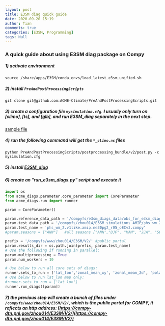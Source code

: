 ```yaml
---
layout: post
title: E3SM diag quick guide
date: 2020-09-20 15:19
author: Tian
comments: true
categories: [E3SM, Programming]
tags: Null
---
```

### A quick guide about using E3SM diag package on Compy
##### 1) activate environment
`source /share/apps/E3SM/conda_envs/load_latest_e3sm_unified.sh`
##### 2) install `PreAndPostProcessingScripts`
`git clone git@github.com:ACME-Climate/PreAndPostProcessingScripts.git`
##### 3) create a configuration file `mysimulation.cfg`. I usually only turn on [climo], [ts], and [glb], and run E3SM_diag separately in the next step.
[sample file](https://github.com/E3SM-Project/SimulationScripts/blob/master/archive/v2/alpha/coupled/20200410.EAMv1like2.piControl.ne30pg2_r05_oECv3_ICG.compy.cfg)
##### 4) run the following command will get the `*_climo.nc` files
`python PreAndPostProcessingScripts/postprocessing_bundle/v2/post.py -c mysimulation.cfg`
##### 5) install [E3SM_diag](https://e3sm-project.github.io/e3sm_diags/docs/html/index.html)
##### 6) create an "run_e3sm_diags.py" script and execute it
```python
import os
from acme_diags.parameter.core_parameter import CoreParameter
from acme_diags.run import runner

param = CoreParameter()

param.reference_data_path = '/compyfs/e3sm_diags_data/obs_for_e3sm_diags/climatology/'
param.test_data_path = '/compyfs/zhou014/E3SM_simulations_AMIP/phs_wm_2.v1like.amip.ne30pg2_r05_oECv3.compy/post/atm/180x360_aave/clim/10yr/' # path to the *_climo.nc files
param.test_name = 'phs_wm_2.v1like.amip.ne30pg2_r05_oECv3.compy'
#param.seasons = ["ANN"]   #all seasons ["ANN","DJF", "MAM", "JJA", "SON"] will run,if comment out"

prefix = '/compyfs/www/zhou014/E3SM/V2/' #public portal
param.results_dir = os.path.join(prefix, param.test_name)
# Use the following if running in parallel:
param.multiprocessing = True
param.num_workers = 10

# Use below to run all core sets of diags:
runner.sets_to_run = ['lat_lon','zonal_mean_xy', 'zonal_mean_2d', 'polar', 'cosp_histogram', 'meridional_mean_2d']
# Use below to run lat_lon map only:
#runner.sets_to_run = ['lat_lon']
runner.run_diags([param])
```
##### 7) the previous step will create a bunch of files under `/compyfs/www/zhou014/E3SM/V2/`, which is the public portal for COMPY, it reflects an http address: [https://compy-dtn.pnl.gov/zhou014/E3SM/V2/](https://compy-dtn.pnl.gov/zhou014/E3SM/V2/)





